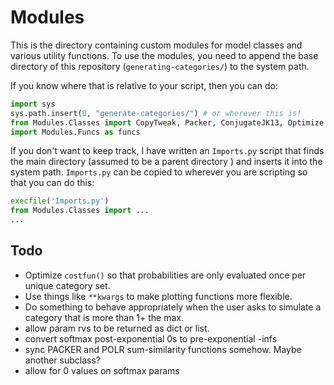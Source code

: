 # Modules

This is the directory containing custom modules for model classes and various utility functions. To use the modules, you need to append the base directory of this repository (`generating-categories/`) to the system path.

If you know where that is relative to your script, then you can do:

```python
import sys
sys.path.insert(0, "generate-categories/") # or wherever this is!
from Modules.Classes import CopyTweak, Packer, ConjugateJK13, Optimize
import Modules.Funcs as funcs
```

If you don't want to keep track, I have written an `Imports.py` script that finds the main directory (assumed to be a parent directory ) and inserts it into the system path. `Imports.py` can be copied to wherever you are scripting so that you can do this:

```python
execfile('Imports.py') 
from Modules.Classes import ...
...
```


## Todo

- Optimize `costfun()` so that probabilities are only evaluated once per unique category set.
- Use things like `**kwargs` to make plotting functions more flexible.
- Do something to behave appropriately when the user asks to simulate a category that is more than 1+ the max.
- allow param rvs to be returned as dict or list.
- convert softmax post-exponential 0s to pre-exponential -infs
- sync PACKER and POLR sum-similarity functions somehow. Maybe another subclass?
- allow for 0 values on softmax params
